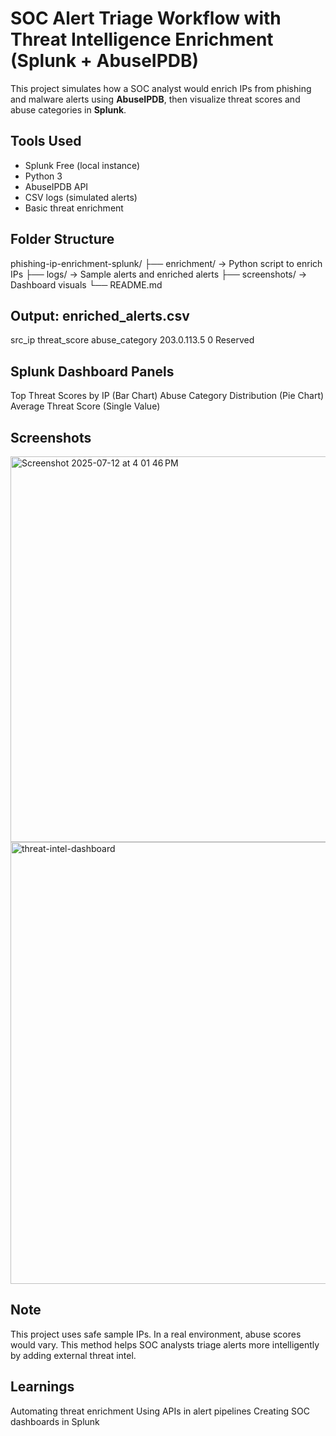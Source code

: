 # SOC Alert Triage Workflow with Threat Intelligence Enrichment (Splunk + AbuseIPDB)

This project simulates how a SOC analyst would enrich IPs from phishing and malware alerts using **AbuseIPDB**, then visualize threat scores and abuse categories in **Splunk**.

## Tools Used
- Splunk Free (local instance)
- Python 3
- AbuseIPDB API
- CSV logs (simulated alerts)
- Basic threat enrichment


## Folder Structure

phishing-ip-enrichment-splunk/
├── enrichment/ → Python script to enrich IPs
├── logs/ → Sample alerts and enriched alerts
├── screenshots/ → Dashboard visuals
└── README.md


## Output: enriched_alerts.csv

src_ip	threat_score	abuse_category
203.0.113.5	0	Reserved


## Splunk Dashboard Panels

Top Threat Scores by IP (Bar Chart)
Abuse Category Distribution (Pie Chart)
Average Threat Score (Single Value)


## Screenshots



<img width="1169" height="617" alt="Screenshot 2025-07-12 at 4 01 46 PM" src="https://github.com/user-attachments/assets/a93447af-9fd9-4c13-8338-6c05291b1c13" />



<img width="1470" height="707" alt="threat-intel-dashboard" src="https://github.com/user-attachments/assets/60e61ed4-cbca-439a-8ef2-0dcaa21ece28" />


## Note

This project uses safe sample IPs. In a real environment, abuse scores would vary. This method helps SOC analysts triage alerts more intelligently by adding external threat intel.

## Learnings

Automating threat enrichment
Using APIs in alert pipelines
Creating SOC dashboards in Splunk


